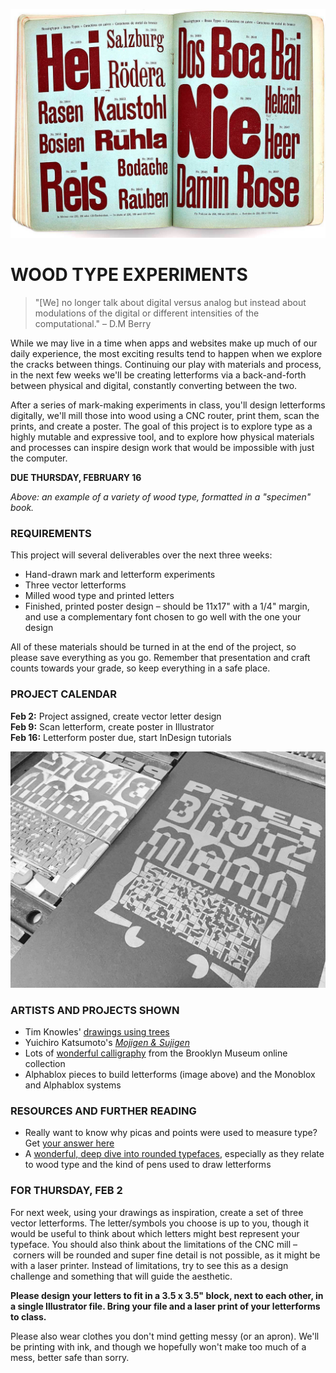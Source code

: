![An example of a variety of wood type](https://raw.githubusercontent.com/jeffThompson/Design2/master/Images/Week02/TypeSpecimen-05.jpg)

WOOD TYPE EXPERIMENTS
====

> "[We] no longer talk about digital versus analog but instead about modulations of the digital or different intensities of the computational." – D.M Berry

While we may live in a time when apps and websites make up much of our daily experience, the most exciting results tend to happen when we explore the cracks between things. Continuing our play with materials and process, in the next few weeks we'll be creating letterforms via a back-and-forth between physical and digital, constantly converting between the two.

After a series of mark-making experiments in class, you'll design letterforms digitally, we'll mill those into wood using a CNC router, print them, scan the prints, and create a poster. The goal of this project is to explore type as a highly mutable and expressive tool, and to explore how physical materials and processes can inspire design work that would be impossible with just the computer.

**DUE THURSDAY, FEBRUARY 16**

*Above: an example of a variety of wood type, formatted in a "specimen" book.*

### REQUIREMENTS  

This project will several deliverables over the next three weeks:

* Hand-drawn mark and letterform experiments  
* Three vector letterforms  
* Milled wood type and printed letters  
* Finished, printed poster design – should be 11x17" with a 1/4" margin, and use a complementary font chosen to go well with the one your design  

All of these materials should be turned in at the end of the project, so please save everything as you go. Remember that presentation and craft counts towards your grade, so keep everything in a safe place.

### PROJECT CALENDAR  

**Feb 2:** Project assigned, create vector letter design  
**Feb 9:** Scan letterform, create poster in Illustrator  
**Feb 16:** Letterform poster due, start InDesign tutorials

![Alphablox letterform shapes for relief printing](https://raw.githubusercontent.com/jeffThompson/Design2/master/Images/Week02/Alphablox-04.jpg)

### ARTISTS AND PROJECTS SHOWN  

* Tim Knowles' [drawings using trees](http://www.timknowles.co.uk/Work/TreeDrawings/CircularWeepingWillow/tabid/266/Default.aspx)  
* Yuichiro Katsumoto's [*Mojigen & Sujigen*](http://www.katsumotoy.com/mojisuji/index.html)  
* Lots of [wonderful calligraphy](https://www.brooklynmuseum.org/opencollection/search?keyword=calligraphy&type=objects) from the Brooklyn Museum online collection  
* Alphablox pieces to build letterforms (image above) and the Monoblox and Alphablox systems  

### RESOURCES AND FURTHER READING  

* Really want to know why picas and points were used to measure type? Get [your answer here](http://www.jstor.org/stable/40345194?seq=1#page_scan_tab_contents)  
* A [wonderful, deep dive into rounded typefaces](https://www.fontshop.com/content/a-round-of-applause-for-well-rounded-type-talent-part-1), especially as they relate to wood type and the kind of pens used to draw letterforms  

### FOR THURSDAY, FEB 2

For next week, using your drawings as inspiration, create a set of three vector letterforms. The letter/symbols you choose is up to you, though it would be useful to think about which letters might best represent your typeface. You should also think about the limitations of the CNC mill – corners will be rounded and super fine detail is not possible, as it might be with a laser printer. Instead of limitations, try to see this as a design challenge and something that will guide the aesthetic.

**Please design your letters to fit in a 3.5 x 3.5" block, next to each other, in a single Illustrator file. Bring your file and a laser print of your letterforms to class.**

Please also wear clothes you don't mind getting messy (or an apron). We'll be printing with ink, and though we hopefully won't make too much of a mess, better safe than sorry.  

